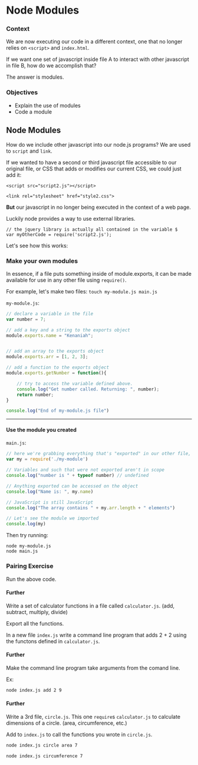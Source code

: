 # Node Modules

### Context
We are now executing our code in a different context, one that no longer relies on `<script>` and `index.html`.

If we want one set of javascript inside file A to interact with other javascript in file B, how do we accomplish that?

The answer is modules.


### Objectives
- Explain the use of modules
- Code a module

## Node Modules

How do we include other javascript into our node.js programs? We are used to `script` and `link`.

If we wanted to have a second or third javascript file accessible to our original file, or CSS that adds or modifies our current CSS, we could just add it:


```
<script src="script2.js"></script>
```

```
<link rel="stylesheet" href="style2.css">
```

**But** our javascript in no longer being executed in the context of a web page.


Luckily node provides a way to use external libraries.

```
// the jquery library is actually all contained in the variable $
var myOtherCode = require('script2.js');
```

Let's see how this works:

### Make your own modules

In essence, if a file puts something inside of module.exports, it can be made available for use in any other file using `require()`.

For example, let's make two files: `touch my-module.js main.js`

`my-module.js`:
```js
// declare a variable in the file
var number = 7;

// add a key and a string to the exports object
module.exports.name = "Kenaniah";


// add an array to the exports object
module.exports.arr = [1, 2, 3];

// add a function to the exports object
module.exports.getNumber = function(){

    // try to access the variable defined above.
    console.log("Get number called. Returning: ", number);
    return number;
}

console.log("End of my-module.js file")
```
---

#### Use the module you created

`main.js`:
```js
// here we're grabbing everything that's "exported" in our other file, and storing it a variable called 'my'
var my = require('./my-module')

// Variables and such that were not exported aren't in scope
console.log("number is " + typeof number) // undefined

// Anything exported can be accessed on the object
console.log("Name is: ", my.name)

// JavaScript is still JavaScript
console.log("The array contains " + my.arr.length + " elements")

// Let's see the module we imported
console.log(my)
```
Then try running:
```
node my-module.js
node main.js
```

### Pairing Exercise
Run the above code.

#### Further
Write a set of calculator functions in a file called `calculator.js`. (add, subtract, multiply, divide)

Export all the functions.

In a new file `index.js` write a command line program that adds 2 + 2 using the functons defined in `calculator.js`.

#### Further
Make the command line program take arguments from the comand line.

Ex:
```bash
node index.js add 2 9
```

#### Further
Write a 3rd file, `circle.js`. This one `require`s `calculator.js` to calculate dimensions of a circle. (area, circumference, etc.)

Add to `index.js` to call the functions you wrote in `circle.js`.

```bash
node index.js circle area 7
```

```bash
node index.js circumference 7
```
